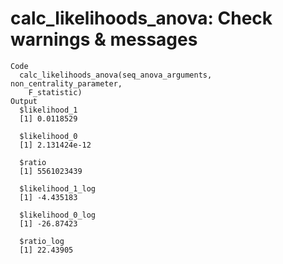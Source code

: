 # calc_likelihoods_anova: Check warnings & messages

    Code
      calc_likelihoods_anova(seq_anova_arguments, non_centrality_parameter,
        F_statistic)
    Output
      $likelihood_1
      [1] 0.0118529
      
      $likelihood_0
      [1] 2.131424e-12
      
      $ratio
      [1] 5561023439
      
      $likelihood_1_log
      [1] -4.435183
      
      $likelihood_0_log
      [1] -26.87423
      
      $ratio_log
      [1] 22.43905
      

